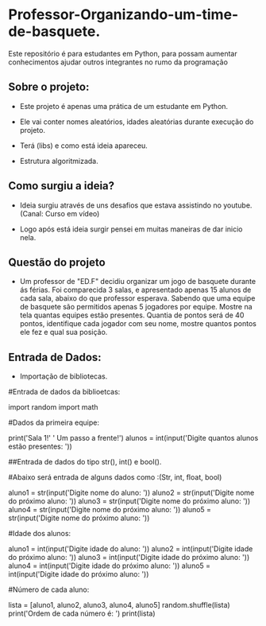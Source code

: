 # Professor-Organizando-um-time-de-basquete.
Este repositório é para estudantes em Python, para possam aumentar conhecimentos ajudar outros integrantes no rumo da programação 
## Sobre o projeto:

- Este projeto é apenas uma prática de um estudante em Python.

- Ele vai conter nomes aleatórios, idades aleatórias durante execução do projeto.

- Terá (libs) e como está ideia apareceu.

- Estrutura algoritmizada.

## Como surgiu a ideia?

- Ideia surgiu através de uns desafios que estava assistindo no youtube. (Canal: Curso em vídeo)

- Logo após está ideia surgir pensei em muitas maneiras de dar  inicio nela.

## Questão do projeto

- Um professor de "ED.F" decidiu organizar um jogo de basquete durante ás férias. Foi comparecida 3 salas, e
apresentado apenas 15 alunos de cada sala, abaixo do que professor esperava. Sabendo que uma equipe de basquete
são permitidos apenas 5 jogadores por equipe. Mostre na tela quantas equipes estão presentes.
Quantia de pontos será de 40 pontos, identifique cada jogador com seu nome, mostre quantos pontos ele fez
e qual sua posição.

## Entrada de Dados:

- Importação de bibliotecas.

#Entrada de dados da biblioetcas:






import random
import math

#Dados da primeira equipe:

print('Sala 1!'
      ' Um passo a frente!')
alunos = int(input('Digite quantos alunos estão presentes: '))

##Entrada de dados do tipo str(), int() e bool().

#Abaixo será entrada de alguns dados como :(Str, int, float, bool)

aluno1 = str(input('Digite nome do aluno: '))
aluno2 = str(input('Digite nome do próximo aluno: '))
aluno3 = str(input('Digite nome do próximo aluno: '))
aluno4 = str(input('Digite nome do próximo aluno: '))
aluno5 = str(input('Digite nome do próximo aluno: '))

#Idade dos alunos:

aluno1 = int(input('Digite idade do aluno: '))
aluno2 = int(input('Digite idade do próximo aluno: '))
aluno3 = int(input('Digite idade do próximo aluno: '))
aluno4 = int(input('Digite idade do próximo aluno: '))
aluno5 = int(input('Digite idade do próximo aluno: '))

#Número de cada aluno:

lista = [aluno1, aluno2, aluno3, aluno4, aluno5]
random.shuffle(lista)
print('Ordem de cada número é: ')
print(lista)
